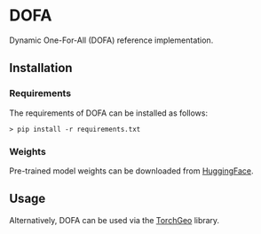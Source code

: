 # DOFA

Dynamic One-For-All (DOFA) reference implementation.

## Installation

### Requirements

The requirements of DOFA can be installed as follows:

```console
> pip install -r requirements.txt
```

### Weights

Pre-trained model weights can be downloaded from [HuggingFace](https://huggingface.co/XShadow/DOFA-Net).

## Usage

Alternatively, DOFA can be used via the [TorchGeo](https://github.com/microsoft/torchgeo) library.
